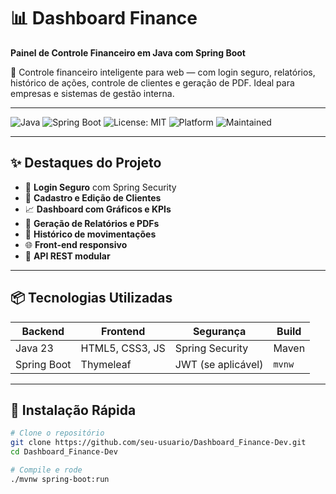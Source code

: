 # 📊 Dashboard Finance

**Painel de Controle Financeiro em Java com Spring Boot**

🚀 Controle financeiro inteligente para web — com login seguro, relatórios, histórico de ações, controle de clientes e geração de PDF. Ideal para empresas e sistemas de gestão interna.

---

![Java](https://img.shields.io/badge/Java-23-blue.svg)
![Spring Boot](https://img.shields.io/badge/Spring%20Boot-3.0-brightgreen)
![License: MIT](https://img.shields.io/badge/License-MIT-yellow.svg)
![Platform](https://img.shields.io/badge/Platform-Web-blue)
![Maintained](https://img.shields.io/badge/Maintained-yes-brightgreen)

---

## ✨ Destaques do Projeto

- 🔐 **Login Seguro** com Spring Security
- 📁 **Cadastro e Edição de Clientes**
- 📈 **Dashboard com Gráficos e KPIs**
- 📃 **Geração de Relatórios e PDFs**
- 🧾 **Histórico de movimentações**
- 🌐 **Front-end responsivo**
- 🔄 **API REST modular**

---

## 📦 Tecnologias Utilizadas

| Backend | Frontend | Segurança | Build |
|--------|----------|-----------|--------|
| Java 23 | HTML5, CSS3, JS | Spring Security | Maven |
| Spring Boot | Thymeleaf | JWT (se aplicável) | `mvnw` |

---

## 🚀 Instalação Rápida

```bash
# Clone o repositório
git clone https://github.com/seu-usuario/Dashboard_Finance-Dev.git
cd Dashboard_Finance-Dev

# Compile e rode
./mvnw spring-boot:run
